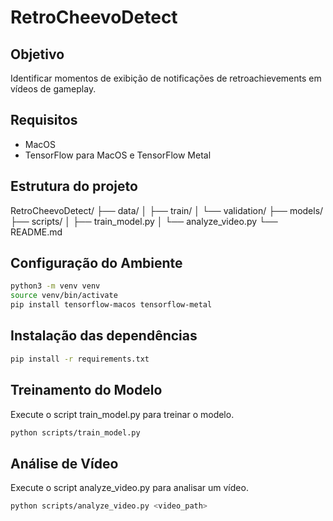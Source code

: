 # RetroCheevoDetect

## Objetivo

Identificar momentos de exibição de notificações de retroachievements em vídeos de gameplay.

## Requisitos

- MacOS
- TensorFlow para MacOS e TensorFlow Metal

## Estrutura do projeto

RetroCheevoDetect/
├── data/
│   ├── train/
│   └── validation/
├── models/
├── scripts/
│   ├── train_model.py
│   └── analyze_video.py
└── README.md

## Configuração do Ambiente

```bash
python3 -m venv venv
source venv/bin/activate
pip install tensorflow-macos tensorflow-metal
```
## Instalação das dependências
```bash
pip install -r requirements.txt
```


## Treinamento do Modelo

Execute o script train_model.py para treinar o modelo.

```bash
python scripts/train_model.py
```

## Análise de Vídeo

Execute o script analyze_video.py para analisar um vídeo.

```bash
python scripts/analyze_video.py <video_path>
```